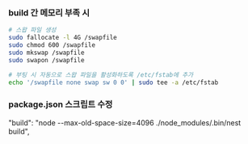 ### build 간 메모리 부족 시

```sh
# 스왑 파일 생성
sudo fallocate -l 4G /swapfile
sudo chmod 600 /swapfile
sudo mkswap /swapfile
sudo swapon /swapfile

# 부팅 시 자동으로 스왑 파일을 활성화하도록 /etc/fstab에 추가
echo '/swapfile none swap sw 0 0' | sudo tee -a /etc/fstab
```

### package.json 스크립트 수정

"build": "node --max-old-space-size=4096 ./node_modules/.bin/nest build",
